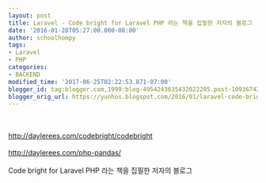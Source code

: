 ```yaml
---
layout: post
title: Laravel - Code bright for Laravel PHP 라는 책을 집필한 저자의 블로그
date: '2016-01-28T05:27:00.000-08:00'
author: schoolhompy
tags:
- Laravel
- PHP
categories:
- BACKEND
modified_time: '2017-06-25T02:22:53.871-07:00'
blogger_id: tag:blogger.com,1999:blog-4954243635432022205.post-1093674256115685110
blogger_orig_url: https://yunhos.blogspot.com/2016/01/laravel-code-bright-for-laravel-php.html
---
```


&nbsp;<br/><br/><a class="con_link" href="http://daylerees.com/codebright/codebright" target="_blank">http://daylerees.com/codebright/codebright</a><br/><br/>http://daylerees.com/php-pandas/<br/><br/>Code bright for Laravel PHP 라는 책을 집필한 저자의 블로그